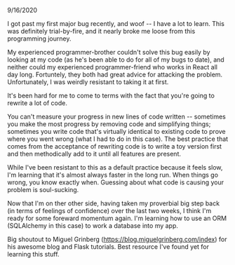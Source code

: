9/16/2020

I got past my first major bug recently, and woof -- I have a lot to learn. This was definitely trial-by-fire, and it nearly broke me loose from this programming journey.

My experienced programmer-brother couldn't solve this bug easily by looking at my code (as he's been able to do for all of my bugs to date), and neither could my experienced programmer-friend who works in React all day long. Fortuntely, they both had great advice for attacking the problem. Unfortunately, I was weirdly resistant to taking it at first.

It's been hard for me to come to terms with the fact that you're going to rewrite a lot of code.

You can't measure your progress in new lines of code written -- sometimes you make the most progress by removing code and simplifying things; sometimes you write code that's virtually identical to existing code to prove where you went wrong (what I had to do in this case). The best practice that comes from the acceptance of rewriting code is to write a toy version first and then methodically add to it until all features are present.

While I've been resistant to this as a default practice because it feels slow, I'm learning that it's almost always faster in the long run. When things go wrong, you know exactly when. Guessing about what code is causing your problem is soul-sucking.

Now that I'm on ther other side, having taken my proverbial big step back (in terms of feelings of confidence) over the last two weeks, I think I'm ready for some foreward momentum again. I'm learning how to use an ORM (SQLAlchemy in this case) to work a database into my app.

Big shoutout to Miguel Grinberg (https://blog.miguelgrinberg.com/index) for his awesome blog and Flask tutorials. Best resource I've found yet for learning this stuff.
